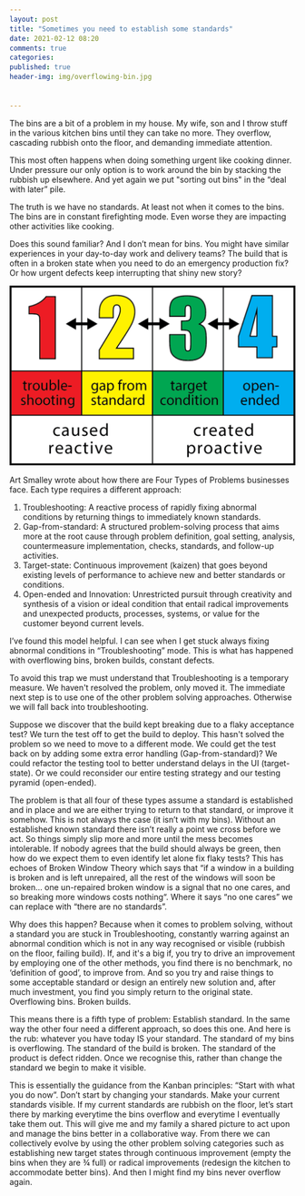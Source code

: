 ```yaml
---
layout: post
title: "Sometimes you need to establish some standards"
date: 2021-02-12 08:20
comments: true
categories: 
published: true
header-img: img/overflowing-bin.jpg


---
```

The bins are a bit of a problem in my house. My wife, son and I throw stuff in the various kitchen bins until they can take no more. They overflow, cascading rubbish onto the floor, and demanding immediate attention. 

This most often happens when doing something urgent like cooking dinner. Under pressure our only option is to work around the bin by stacking the rubbish up elsewhere. And yet again we put "sorting out bins" in the “deal with later” pile.

The truth is we have no standards. At least not when it comes to the bins. The bins are in constant firefighting mode. Even worse they are impacting other activities like cooking.

Does this sound familiar? And I don’t mean for bins. You might have similar experiences in your day-to-day work and delivery teams? The build that is often in a broken state when you need to do an emergency production fix? Or how urgent defects keep interrupting that shiny new story?

![1. trouble-shooting. 2. gap from standard 3. target condition 4. open ended](/img/four-types-of-problems-colour-block.png)

Art Smalley wrote about how there are Four Types of Problems businesses face.  Each type requires a different approach:

1. Troubleshooting: A reactive process of rapidly fixing abnormal conditions by returning things to immediately known standards. 
2. Gap-from-standard: A structured problem-solving process that aims more at the root cause through problem definition, goal setting, analysis, countermeasure implementation, checks, standards, and follow-up activities. 
3. Target-state: Continuous improvement (kaizen) that goes beyond existing levels of performance to achieve new and better standards or conditions. 
4. Open-ended and Innovation: Unrestricted pursuit through creativity and synthesis of a vision or ideal condition that entail radical improvements and unexpected products, processes, systems, or value for the customer beyond current levels. 

I’ve found this model helpful. I can see when I get stuck always fixing abnormal conditions in “Troubleshooting” mode. This is what has happened with overflowing bins, broken builds, constant defects. 

To avoid this trap we must understand that Troubleshooting is a temporary measure. We haven't resolved the problem, only moved it. The immediate next step is to use one of the other problem solving approaches. Otherwise we will fall back into troubleshooting. 

Suppose we discover that the build kept breaking due to a flaky acceptance test? We turn the test off to get the build to deploy. This hasn't solved the problem so we need to move to a different mode. We could get the test back on by adding some extra error handling  (Gap-from-standard)? We could refactor the testing tool to better understand delays in the UI (target-state). Or we could reconsider our entire testing strategy and our testing pyramid (open-ended). 

The problem is that all four of these types assume a standard is established and in place and we are either trying to return to that standard, or improve it somehow. This is not always the case (it isn’t with my bins). Without an established known standard there isn’t really a point we cross before we act. So things simply slip more and more until the mess becomes intolerable. If nobody agrees that the build should always be green, then how do we expect them to even identify let alone fix flaky tests? This has echoes of Broken Window Theory which says that “if a window in a building is broken and is left unrepaired, all the rest of the windows will soon be broken… one un-repaired broken window is a signal that no one cares, and so breaking more windows costs nothing“. Where it says “no one cares” we can replace with “there are no standards”.

Why does this happen? Because when it comes to problem solving, without a standard you are stuck in Troubleshooting, constantly warring against an abnormal condition which is not in any way recognised or visible (rubbish on the floor, failing build). If, and it's a big if, you try to drive an improvement by employing one of the other methods, you find there is no benchmark, no ‘definition of good’, to improve from. And so you try and raise things to some acceptable standard or design an entirely new solution and, after much investment, you find you simply return to the original state. Overflowing bins. Broken builds.

This means there is a fifth type of problem: Establish standard. In the same way the other four need a different approach, so does this one. And here is the rub: whatever you have today IS your standard. The standard of my bins is overflowing. The standard of the build is broken. The standard of the product is defect ridden. Once we recognise this, rather than change the standard we begin to make it visible. 

This is essentially the guidance from the Kanban principles: “Start with what you do now”. Don’t start by changing your standards. Make your current standards visible. If my current standards are rubbish on the floor, let’s start there by marking everytime the bins overflow and everytime I eventually take them out. This will give me and my family a shared picture to act upon and manage the bins better in a collaborative way. From there we can collectively evolve by using the other problem solving categories such as establishing new target states through continuous improvement (empty the bins when they are ¾ full) or radical improvements (redesign the kitchen to accommodate better bins). And then I might find my bins never overflow again.